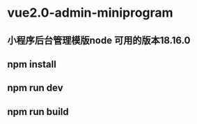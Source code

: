 # vue2.0-admin-miniprogram
## 小程序后台管理模版node 可用的版本18.16.0
## npm install
## npm run dev
## npm run build
